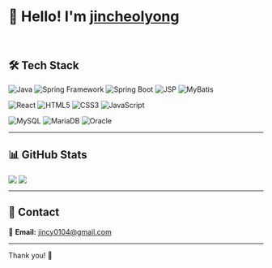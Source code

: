 # 👋 Hello! I'm [jincheolyong](https://github.com/jincheolyong)
<br>

## 🛠️ Tech Stack

![Java](https://img.shields.io/badge/-Java-007396?style=flat&logo=java&logoColor=white) 
![Spring Framework](https://img.shields.io/badge/-Spring%20Framework-6DB33F?style=flat&logo=spring&logoColor=white) 
![Spring Boot](https://img.shields.io/badge/-Spring%20Boot-6DB33F?style=flat&logo=spring-boot&logoColor=white) 
![JSP](https://img.shields.io/badge/-JSP-0095D9?style=flat&logo=apache&logoColor=white) 
![MyBatis](https://img.shields.io/badge/-MyBatis-009A6C?style=flat&logo=mybatis&logoColor=white)

![React](https://img.shields.io/badge/-React-61DAFB?style=flat&logo=react&logoColor=black) 
![HTML5](https://img.shields.io/badge/-HTML5-E34F26?style=flat&logo=html5&logoColor=white) 
![CSS3](https://img.shields.io/badge/-CSS3-1572B6?style=flat&logo=css3&logoColor=white) 
![JavaScript](https://img.shields.io/badge/-JavaScript-F7DF1E?style=flat&logo=javascript&logoColor=black)

![MySQL](https://img.shields.io/badge/-MySQL-4479A1?style=flat&logo=mysql&logoColor=white)
![MariaDB](https://img.shields.io/badge/-MariaDB-003545?style=flat&logo=mariadb&logoColor=white)
![Oracle](https://img.shields.io/badge/-Oracle-F80000?style=flat&logo=oracle&logoColor=white)

---

## 📊 GitHub Stats

<div>
  <img align="center" src="https://github-readme-stats.vercel.app/api?username=jincheolyong&show_icons=true&hide_title=true&count_private=true&hide=prs&theme=radical" />
  <img align="center" src="https://github-readme-stats.vercel.app/api/top-langs/?username=jincheolyong&layout=compact&theme=radical" />
</div>

---

## 🤝 Contact

📧 **Email:** jincy0104@gmail.com

---

Thank you! 🙌
